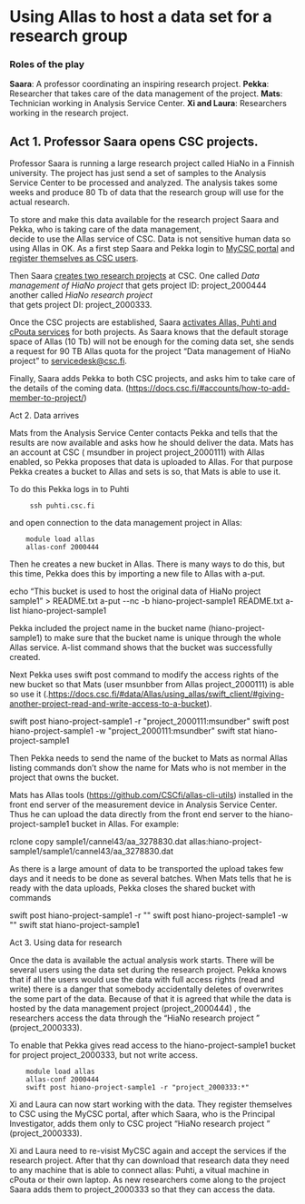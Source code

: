 # Using Allas to host a data set for a research group #


### Roles of the play ###

**Saara**:   A professor coordinating an inspiring research project.
**Pekka**:  Researcher that takes care of the data management of the project.
**Mats**:    Technician working in Analysis Service Center.
**Xi and Laura**:   Researchers working in the research project. 
 

## Act 1. Professor Saara opens CSC projects. ##

Professor Saara is running a large research project called HiaNo in a Finnish university. 
The project has just send a set of samples to the Analysis Service Center to be processed and analyzed. 
The analysis takes some weeks and produce 80 Tb of data that the research group will use for the actual research.

To store and make this data available for the research project Saara and Pekka, who is taking care of the data management,  
decide to use the Allas service of CSC. Data is not sensitive human data so using Allas in OK. 
As a first step Saara and Pekka login to [MyCSC portal](https://my.csc.fi) and [register themselves as CSC users](../../accounts/how-to-create-new-user-account).

Then Saara [creates two research projects](../../accounts/how-to-create-new-project/) at CSC. One called _Data management of HiaNo project_
that gets project ID: project_2000444  another called _HiaNo research project_  
that gets project DI: project_2000333.

Once the CSC projects are established, 
Saara [activates Allas, Puhti and cPouta services](https://docs.csc.fi/#accounts/how-to-add-service-access-for-project/) for both projects.  As Saara knows that the default storage space of Allas (10 Tb) will not be enough for the coming data set, she sends a request for 90 TB Allas quota for the project “Data management of HiaNo project” to servicedesk@csc.fi.

Finally, Saara adds Pekka to both CSC projects, and asks him to take care of the details of the coming data.  (https://docs.csc.fi/#accounts/how-to-add-member-to-project/)


Act 2. Data arrives

Mats from the Analysis Service Center contacts Pekka and tells that the results are now available and  asks how he should deliver the data. Mats has an account at CSC ( msundber in project project_2000111) with Allas enabled, so Pekka proposes that data is uploaded to Allas. For that purpose Pekka creates a bucket to Allas and sets is so, that Mats is able to use it.

To do this Pekka logs in to Puhti 
  
         ssh puhti.csc.fi   

and open connection to the data management project in Allas:

        module load allas
        allas-conf 2000444

Then he creates a new bucket in Allas. There is many ways to do this, but this time, Pekka does this by importing a new file to Allas with a-put.

   echo “This bucket is used to host the original data of HiaNo project sample1” > README.txt
   a-put --nc -b hiano-project-sample1 README.txt
   a-list hiano-project-sample1 

Pekka included the project name in the bucket name (hiano-project-sample1) to make sure that the bucket name is unique through the whole Allas service. A-list command shows that the bucket was successfully created.

Next Pekka uses swift post command to modify the access rights of the new bucket so that Mats (user msunbber from Allas project_2000111) is able so use it (.https://docs.csc.fi/#data/Allas/using_allas/swift_client/#giving-another-project-read-and-write-access-to-a-bucket).

swift post hiano-project-sample1 -r "project_2000111:msundber"
swift post hiano-project-sample1 -w "project_2000111:msundber"
swift stat hiano-project-sample1

Then Pekka needs to send the name of the bucket to Mats as normal Allas listing commands don’t show the name for Mats who is not member in the project that owns the bucket.

Mats has Allas tools (https://github.com/CSCfi/allas-cli-utils) installed in the front end server of the measurement device in Analysis Service Center. Thus he can upload the data directly from the front end server to the  hiano-project-sample1 bucket in Allas. For example:

rclone copy sample1/cannel43/aa_3278830.dat  allas:hiano-project-sample1/sample1/cannel43/aa_3278830.dat

As there is a large amount of data to be transported the upload takes few days and it needs to be done as several batches. When Mats tells that he is ready with the data uploads, Pekka closes the shared bucket with commands

swift post hiano-project-sample1 -r ""
swift post hiano-project-sample1 -w ""
swift stat hiano-project-sample1


Act 3. Using data for research

Once the data is available the actual analysis work starts. There will be several users using the data set during the research project. Pekka knows that if all the users would use the data with full access rights
(read and write) there is a danger that somebody accidentally deletes of overwrites the some part of the data.  Because of that it is agreed that while the data is hosted by the data management project (project_2000444) , the researchers access the data through  the “HiaNo research project ” (project_2000333).

To enable that Pekka gives read access to the hiano-project-sample1 bucket for project  project_2000333, but not write access.

        module load allas
        allas-conf 2000444
        swift post hiano-project-sample1 -r "project_2000333:*"
 
Xi and Laura can now start working with the data. They register themselves to CSC  using the MyCSC portal, after which Saara, who is the Principal Investigator, adds them only to CSC project “HiaNo research project ” (project_2000333).

Xi and Laura need to re-visist MyCSC again and accept the services if the research project. After that thy can download that  research data they need to any machine that is able to connect allas: Puhti, a vitual machine in cPouta or their own laptop. As new researchers come along to the project Saara adds them to project_2000333 so that they can access the data.

